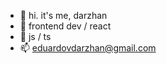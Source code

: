 - 👋 hi. it's me, darzhan
- 👀 frontend dev / react 
- 🌱 js / ts
- 📫 eduardovdarzhan@gmail.com

<!---
eduardovichmsc/eduardovichmsc is a ✨ special ✨ repository because its `README.md` (this file) appears on your GitHub profile.
You can click the Preview link to take a look at your changes.
--->
